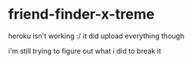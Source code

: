 # friend-finder-x-treme


heroku isn't working :/
it did upload everything though

i'm still trying to figure out what i did to break it



